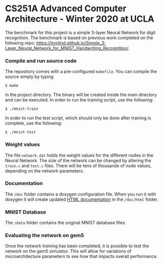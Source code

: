# CS251A Advanced Computer Architecture - Winter 2020 at UCLA

The benchmark for this project is a simple 3-layer Neural Network for digit recognition. The benchmark is based on previous work completed on the following repo: https://mmlind.github.io/Simple_3-Layer_Neural_Network_for_MNIST_Handwriting_Recognition/.

### Compile and run source code

The repository comes with a pre-configured `makefile`. You can compile the source simply by typing

```
$ make
```

in the project directory. The binary will be created inside the main directory and can be executed. In order to run the training script, use the following:

```
$ ./mnist-train
```

In order to run the test script, which should only be done after training is complete, use the following:

```
$ ./mnist-test
```

### Weight values

The file `network.dat` holds the weight values for the different nodes in the Neural Network. The size of the network can be changed by altering the `train.c` and `test.c` files. There will be tens of thousands of node values, depending on the network parameters.

### Documentation

The  `/doc` folder contains a doxygen configuration file. 
When you run it with doxygen it will create updated [HTML documentation](https://rawgit.com/mmlind/mnist-3lnn/master/doc/html/index.html) in the `/doc/html` folder.

### MNIST Database

The `/data` folder contains the original MNIST database files.

### Evaluating the network on gem5

Once the network training has been completed, it is possible to test the network on the gem5 simulator. This will allow for variations of microarchitecture parameters to see how that impacts overall performance.

